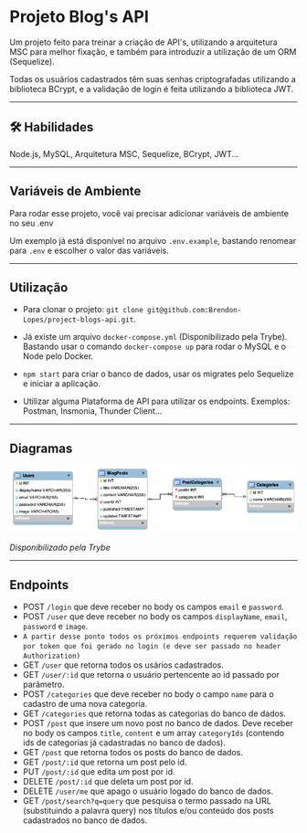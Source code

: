 # Projeto Blog's API

Um projeto feito para treinar a criação de API's, utilizando a arquitetura MSC
para melhor fixação, e também para introduzir a utilização de um ORM (Sequelize).

Todas os usuários cadastrados têm suas senhas criptografadas utilizando a biblioteca BCrypt, e a validação de login é feita utilizando a biblioteca JWT.

<hr></hr>

## 🛠 Habilidades
Node.js, MySQL, Arquitetura MSC, Sequelize, BCrypt, JWT...

<hr></hr>

## Variáveis de Ambiente

Para rodar esse projeto, você vai precisar adicionar variáveis de ambiente no seu .env

Um exemplo já está disponível no arquivo `.env.example`, bastando renomear para `.env` e escolher o valor das variáveis.

<hr></hr>

## Utilização

- Para clonar o projeto: `git clone git@github.com:Brendon-Lopes/project-blogs-api.git`.

- Já existe um arquivo `docker-compose.yml` (Disponibilizado pela Trybe). Bastando usar o comando `docker-compose up` para rodar o MySQL e o Node pelo Docker.

- `npm start` para criar o banco de dados, usar os migrates pelo Sequelize e iniciar a aplicação.

- Utilizar alguma Plataforma de API para utilizar os endpoints. Exemplos: Postman, Insmonia, Thunder Client...

<hr></hr>

## Diagramas

![Diagrama de relacionamentos das tabelas](tabelas-blogs-api.png)

<i> Disponibilizado pela Trybe </i>

<hr></hr>

## Endpoints

- POST `/login` que deve receber no body os campos `email` e `password`.
- POST `/user` que deve receber no body os campos `displayName`, `email`, `password` e `image`.
- `A partir desse ponto todos os próximos endpoints requerem validação por token que foi gerado no login (e deve ser passado no header Authorization)`
- GET `/user` que retorna todos os usários cadastrados.
- GET `/user/:id` que retorna o usuário pertencente ao id passado por parâmetro.
- POST `/categories` que deve receber no body o campo `name` para o cadastro de uma nova categoria.
- GET `/categories` que retorna todas as categorias do banco de dados.
- POST `/post` que insere um novo post no banco de dados. Deve receber no body os campos `title`, `content` e um array `categoryIds` (contendo ids de categorias já cadastradas no banco de dados).
- GET `/post` que retorna todos os posts do banco de dados.
- GET `/post/:id` que retorna um post pelo id.
- PUT `/post/:id` que edita um post por id.
- DELETE `/post/:id` que deleta um post por id.
- DELETE `/user/me` que apago o usuário logado do banco de dados.
- GET `/post/search?q=query` que pesquisa o termo passado na URL (substituindo a palavra query) nos títulos e/ou conteúdo dos posts cadastrados no banco de dados.
